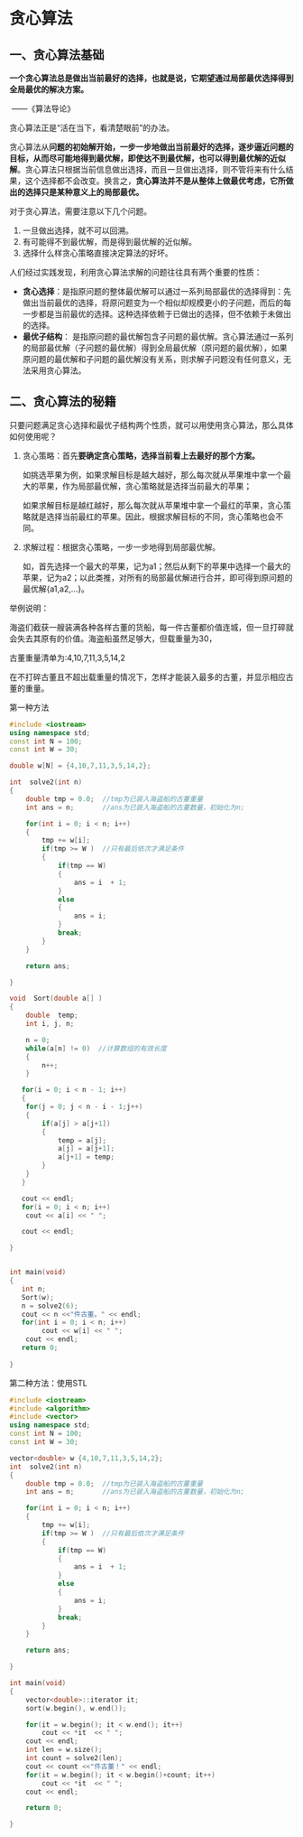 # 贪心算法

## 一、贪心算法基础



**一个贪心算法总是做出当前最好的选择，也就是说，它期望通过局部最优选择得到全局最优的解决方案。**

​																																												——《算法导论》

贪心算法正是“活在当下，看清楚眼前”的办法。

贪心算法从**问题的初始解开始，一步一步地做出当前最好的选择，逐步逼近问题的目标，从而尽可能地得到最优解，即使达不到最优解，也可以得到最优解的近似解**。贪心算法只根据当前信息做出选择，而且一旦做出选择，则不管将来有什么结果，这个选择都不会改变。换言之，**贪心算法并不是从整体上做最优考虑，它所做出的选择只是某种意义上的局部最优。**



对于贪心算法，需要注意以下几个问题。

1. 一旦做出选择，就不可以回溯。
2. 有可能得不到最优解，而是得到最优解的近似解。
3. 选择什么样贪心策略直接决定算法的好坏。



人们经过实践发现，利用贪心算法求解的问题往往具有两个重要的性质：

- **贪心选择**：是指原问题的整体最优解可以通过一系列局部最优的选择得到：先做出当前最优的选择，将原问题变为一个相似却规模更小的子问题，而后的每一步都是当前最优的选择。这种选择依赖于已做出的选择，但不依赖于未做出的选择。
- **最优子结构**： 是指原问题的最优解包含子问题的最优解。贪心算法通过一系列的局部最优解（子问题的最优解）得到全局最优解（原问题的最优解），如果原问题的最优解和子问题的最优解没有关系，则求解子问题没有任何意义，无法采用贪心算法。



## 二、贪心算法的秘籍

只要问题满足贪心选择和最优子结构两个性质，就可以用使用贪心算法，那么具体如何使用呢？

1. 贪心策略：首先**要确定贪心策略，选择当前看上去最好的那个方案。**

   如挑选苹果为例，如果求解目标是越大越好，那么每次就从苹果堆中拿一个最大的苹果，作为局部最优解，贪心策略就是选择当前最大的苹果；

   如果求解目标是越红越好，那么每次就从苹果堆中拿一个最红的苹果，贪心策略就是选择当前最红的苹果。因此，根据求解目标的不同，贪心策略也会不同。

2. 求解过程：根据贪心策略，一步一步地得到局部最优解。

    如，首先选择一个最大的苹果，记为a1；然后从剩下的苹果中选择一个最大的苹果，记为a2；以此类推，对所有的局部最优解进行合并，即可得到原问题的最优解{a1,a2,...}。

   

举例说明：

海盗们截获一艘装满各种各样古董的货船，每一件古董都价值连城，但一旦打碎就会失去其原有的价值。海盗船虽然足够大，但载重量为30，

古董重量清单为:4,10,7,11,3,5,14,2

在不打碎古董且不超出载重量的情况下，怎样才能装入最多的古董，并显示相应古董的重量。

第一种方法

```C++ 
#include <iostream>
using namespace std;
const int N = 100;
const int W = 30;

double w[N] = {4,10,7,11,3,5,14,2};

int  solve2(int n)
{
    double tmp = 0.0;  //tmp为已装入海盗船的古董重量
    int ans = n;       //ans为已装入海盗船的古董数量，初始化为n;

    for(int i = 0; i < n; i++)
    {
        tmp += w[i];
        if(tmp >= W )  //只有最后依次才满足条件
        {
            if(tmp == W)
            {
                ans = i  + 1;
            }
            else
            {
                ans = i;
            }
            break;
        }
    }

    return ans;

}

void  Sort(double a[] )
{
    double  temp;
    int i, j, n;

    n = 0;
    while(a[n] != 0)  //计算数组的有效长度
    {
        n++;
    }

   for(i = 0; i < n - 1; i++)
   {
    for(j = 0; j < n - i - 1;j++)
    {
        if(a[j] > a[j+1])
        {
            temp = a[j];
            a[j] = a[j+1];
            a[j+1] = temp;
        }
    }
   }

   cout << endl;
   for(i = 0; i < n; i++)
    cout << a[i] << " ";

   cout << endl;

}


int main(void)
{ 
   int n;
   Sort(w);
   n = solve2(6);
   cout << n <<"件古董。" << endl;
   for(int i = 0; i < n; i++)
        cout << w[i] << " ";
    cout << endl;
   return 0;
    
}
```

第二种方法：使用STL

```C++
#include <iostream>
#include <algorithm>
#include <vector>
using namespace std;
const int N = 100;
const int W = 30;

vector<double> w {4,10,7,11,3,5,14,2};
int  solve2(int n)
{
    double tmp = 0.0;  //tmp为已装入海盗船的古董重量
    int ans = n;       //ans为已装入海盗船的古董数量，初始化为n;

    for(int i = 0; i < n; i++)
    {
        tmp += w[i];
        if(tmp >= W )  //只有最后依次才满足条件
        {
            if(tmp == W)
            {
                ans = i  + 1;
            }
            else
            {
                ans = i;
            }
            break;
        }
    }

    return ans;

}

int main(void)
{
    vector<double>::iterator it;
    sort(w.begin(), w.end());

    for(it = w.begin(); it < w.end(); it++)
        cout << *it  << " ";
    cout << endl;
    int len = w.size();
    int count = solve2(len);
    cout << count <<"件古董！" << endl;
    for(it = w.begin(); it < w.begin()+count; it++)
        cout << *it  << " ";
    cout << endl;

    return 0;

}
```

